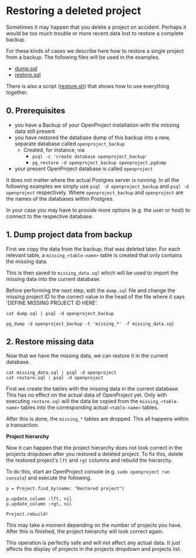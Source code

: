 # Restoring a deleted project

Sometimes it may happen that you delete a project on accident.
Perhaps it would be too much trouble or more recent data lost to restore a complete backup.

For these kinds of cases we describe here how to restore a single project from a backup.
The following files will be used in the examples.

* [dump.sql](./dump.sql)
* [restore.sql](./restore.sql)

There is also a script ([restore.sh](./restore.sh)) that shows how to use everything together.

## 0. Prerequisites

* you have a Backup of your OpenProject installation with the missing data still present
* you have restored the database dump of this backup into a new, separate database called `openproject_backup`
  * Created, for instance, via
    * `psql -c 'create database openproject_backup'`
    * `pg_restore -d openproject_backup openproject.pgdump`
* your present OpenProject database is called `openproject`

It does not matter where the actual Postgres server is running.
In all the following examples we simply use `psql -d openproject_backup` and `psql -d openproject` respectively. Where `openproject_backup` and `openproject` are the names of the databases within Postgres.

In your case you may have to provide more options (e.g. the user or host) to connect to the respective database.

## 1. Dump project data from backup

First we copy the data from the backup, that was deleted later.
For each relevant table, a `missing_<table-name>` table is created
that only contains the missing data.

This is then saved to `missing_data.sql` which will be used to import
the missing data into the current database.

Before performing the next step, edit the `dump.sql` file and change the missing project ID
to the correct value in the head of the file where it says 'DEFINE MISSING PROJECT ID HERE'.

```
cat dump.sql | psql -d openproject_backup

pg_dump -d openproject_backup -t 'missing_*' -f missing_data.sql
```

## 2. Restore missing data

Now that we have the missing data, we can restore it in the current database.

```
cat missing_data.sql | psql -d openproject
cat restore.sql | psql -d openproject
```

First we create the tables with the missing data in the current database.
This has no effect on the actual data of OpenProject yet.
Only with executing `restore.sql` will the data be copied from the `missing_<table-name>` tables
into the corresponding actual `<table-name>` tables.

After this is done, the `missing_*` tables are dropped.
This all happens within a transaction.

**Project hierarchy**

Now it can happen that the project hierarchy does not look correct in the projects dropdown after
you restored a deleted project. To fix this, delete the restored project's `lft` and `rgt` columns
and rebuild the hierarchy.

To do this, start an OpenProject console (e.g. `sudo openproject run console`) and execute the following.

```
p = Project.find_by(name: "Restored project")

p.update_column :lft, nil
p.update_column :rgt, nil

Project.rebuild!
```

This may take a moment depending on the number of projects you have.
After this is finished, the project hierarchy will look correct again.

This operation is perfectly safe and will not affect any actual data.
It just affects the display of projects in the projects dropdown and projects list.
